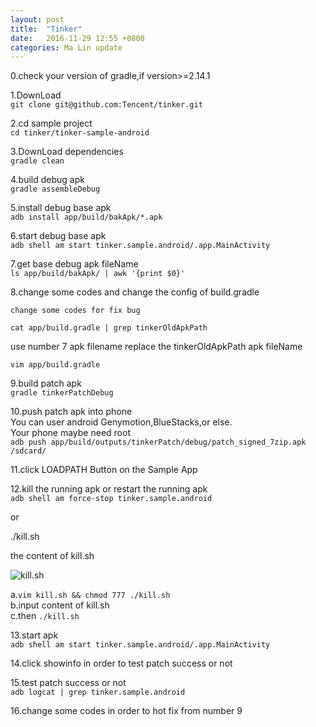 ```yaml
---
layout: post
title:  "Tinker"
date:   2016-11-29 12:55 +0800
categories: Ma Lin update
---
```

0.check your version of gradle,if version>=2.14.1

1.DownLoad<br/>
`git clone git@github.com:Tencent/tinker.git`

2.cd sample project<br/>
`cd tinker/tinker-sample-android`

3.DownLoad dependencies<br/>
`gradle clean`

4.build debug apk<br/>
`gradle assembleDebug`

5.install debug base apk<br/>
`adb install app/build/bakApk/*.apk`

6.start debug base apk<br/>
`adb shell am start tinker.sample.android/.app.MainActivity`

7.get base debug apk fileName<br/>
`ls app/build/bakApk/ | awk '{print $0}'`

8.change some codes and change the config of build.gradle<br/>

`change some codes for fix bug`

`cat app/build.gradle | grep tinkerOldApkPath`

use number 7 apk filename replace the tinkerOldApkPath apk fileName<br/>

`vim app/build.gradle`


9.build patch apk<br/>
`gradle tinkerPatchDebug`


10.push patch apk into phone<br/>
You can user android Genymotion,BlueStacks,or else.<br/>
Your phone maybe need root<br/>
`adb push app/build/outputs/tinkerPatch/debug/patch_signed_7zip.apk /sdcard/`

11.click LOADPATH Button on the Sample App


12.kill the running apk or restart the running apk<br/>
`adb shell am force-stop tinker.sample.android`

or<br/>

./kill.sh<br/>

the content of kill.sh<br/>

![kill.sh](http://ogxkun013.bkt.clouddn.com/kill2.png)


a.`vim kill.sh && chmod 777 ./kill.sh`<br/>
b.input content of kill.sh<br/>
c.then `./kill.sh`

13.start apk<br/>
`adb shell am start tinker.sample.android/.app.MainActivity`

14.click showinfo in order to test patch success or not

15.test patch success or not<br/>
`adb logcat | grep tinker.sample.android`

16.change some codes in order to hot fix from number 9
